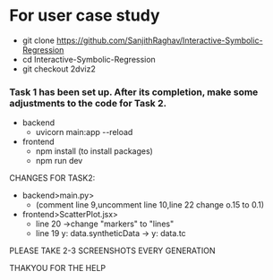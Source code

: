 # For user case study 

- git clone https://github.com/SanjithRaghav/Interactive-Symbolic-Regression
- cd Interactive-Symbolic-Regression
- git checkout 2dviz2 

### Task 1 has been set up. After its completion, make some adjustments to the code for Task 2.

- backend 
     - uvicorn main:app --reload
- frontend 
     - npm install (to install packages)
     - npm run dev

      
CHANGES FOR TASK2:
- backend>main.py>
     - (comment line 9,uncomment line 10,line 22 change o.15 to 0.1)
- frontend>ScatterPlot.jsx>
     - line 20 ->change "markers" to "lines"
     - line 19  y: data.syntheticData -> y: data.tc



PLEASE TAKE 2-3 SCREENSHOTS EVERY GENERATION


THAKYOU FOR THE HELP
